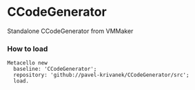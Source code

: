 # CCodeGenerator
Standalone CCodeGenerator from VMMaker

### How to load

```
Metacello new
  baseline: 'CCodeGenerator';
  repository: 'github://pavel-krivanek/CCodeGenerator/src';
  load.
```

